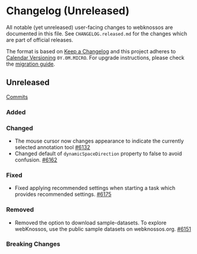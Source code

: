 # Changelog (Unreleased)

All notable (yet unreleased) user-facing changes to webknossos are documented in this file.
See `CHANGELOG.released.md` for the changes which are part of official releases.

The format is based on [Keep a Changelog](http://keepachangelog.com/en/1.0.0/)
and this project adheres to [Calendar Versioning](http://calver.org/) `0Y.0M.MICRO`.
For upgrade instructions, please check the [migration guide](MIGRATIONS.released.md).

## Unreleased
[Commits](https://github.com/scalableminds/webknossos/compare/22.05.0...HEAD)

### Added

### Changed
- The mouse cursor now changes appearance to indicate the currently selected annotation tool  [#6132](https://github.com/scalableminds/webknossos/pull/6132)
- Changed default of `dynamicSpaceDirection` property to false to avoid confusion. [#6162](https://github.com/scalableminds/webknossos/pull/6162)

### Fixed
- Fixed applying recommended settings when starting a task which provides recommended settings. [#6175](https://github.com/scalableminds/webknossos/pull/6175)

### Removed
 - Removed the option to download sample-datasets. To explore webKnossos, use the public sample datasets on webknossos.org. [#6151](https://github.com/scalableminds/webknossos/pull/6151)

### Breaking Changes
